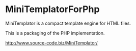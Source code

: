 MiniTemplatorForPhp
===================

MiniTemplator is a compact template engine for HTML files.

This is a packaging of the PHP implementation.


http://www.source-code.biz/MiniTemplator/

